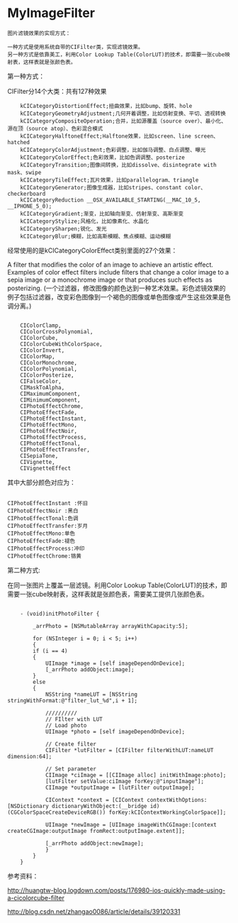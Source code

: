 # MyImageFilter
	图片滤镜效果的实现方式：

	一种方式是使用系统自带的CIFilter类，实现滤镜效果。
	另一种方式是依靠美工，利用Color Lookup Table(ColorLUT)的技术，即需要一张cube映射表，这样表就是张颜色表。


第一种方式：

CIFilter分14个大类：共有127种效果

```
	kCICategoryDistortionEffect;扭曲效果，比如bump、旋转、hole
	kCICategoryGeometryAdjustment;几何开着调整，比如仿射变换、平切、透视转换
	kCICategoryCompositeOperation;合并，比如源覆盖（source over）、最小化、源在顶（source atop）、色彩混合模式
	kCICategoryHalftoneEffect;Halftone效果，比如screen、line screen、hatched
	kCICategoryColorAdjustment;色彩调整，比如伽马调整、白点调整、曝光
	kCICategoryColorEffect;色彩效果，比如色调调整、posterize
	kCICategoryTransition;图像间转换，比如dissolve、disintegrate with mask、swipe
	kCICategoryTileEffect;瓦片效果，比如parallelogram、triangle
	kCICategoryGenerator;图像生成器，比如stripes、constant color、checkerboard
	kCICategoryReduction __OSX_AVAILABLE_STARTING(__MAC_10_5, 		__IPHONE_5_0);
	kCICategoryGradient;渐变，比如轴向渐变、仿射渐变、高斯渐变
	kCICategoryStylize;风格化，比如像素化、水晶化
	kCICategorySharpen;锐化、发光
	kCICategoryBlur;模糊，比如高斯模糊、焦点模糊、运动模糊

```

经常使用的是kCICategoryColorEffect类别里面的27个效果：

A filter that modifies the color of an image to achieve an artistic effect. Examples of color effect filters include filters that change a color image to a sepia image or a monochrome image or that produces such effects as posterizing.
(一个过滤器，修改图像的颜色达到一种艺术效果。彩色滤镜效果的例子包括过滤器，改变彩色图像到一个褐色的图像或单色图像或产生这些效果是色调分离。)

```

    CIColorClamp,
    CIColorCrossPolynomial,
    CIColorCube,
    CIColorCubeWithColorSpace,
    CIColorInvert,
    CIColorMap,
    CIColorMonochrome,
    CIColorPolynomial,
    CIColorPosterize,
    CIFalseColor,
    CIMaskToAlpha,
    CIMaximumComponent,
    CIMinimumComponent,
    CIPhotoEffectChrome,
    CIPhotoEffectFade,
    CIPhotoEffectInstant,
    CIPhotoEffectMono,
    CIPhotoEffectNoir,
    CIPhotoEffectProcess,
    CIPhotoEffectTonal,
    CIPhotoEffectTransfer,
    CISepiaTone,
    CIVignette,
    CIVignetteEffect
```
其中大部分颜色对应为：

```

CIPhotoEffectInstant :怀旧
CIPhotoEffectNoir :黑白
CIPhotoEffectTonal:色调
CIPhotoEffectTransfer:岁月
CIPhotoEffectMono:单色
CIPhotoEffectFade:褪色
CIPhotoEffectProcess:冲印
CIPhotoEffectChrome:铬黄

```



第二种方式:

在同一张图片上覆盖一层滤镜。利用Color Lookup Table(ColorLUT)的技术，即需要一张cube映射表，这样表就是张颜色表，需要美工提供几张颜色表。


```

	- (void)initPhotoFilter {
    
    	_arrPhoto = [NSMutableArray arrayWithCapacity:5];
    
    	for (NSInteger i = 0; i < 5; i++)
    	{
        if (i == 4)
        {
            UIImage *image = [self imageDependOnDevice];
            [_arrPhoto addObject:image];
        }
        else
        {
            NSString *nameLUT = [NSString stringWithFormat:@"filter_lut_%d",i + 1];
            
            //////////
            // FIlter with LUT
            // Load photo
            UIImage *photo = [self imageDependOnDevice];
            
            // Create filter
            CIFilter *lutFilter = [CIFilter filterWithLUT:nameLUT dimension:64];
            
            // Set parameter
            CIImage *ciImage = [[CIImage alloc] initWithImage:photo];
            [lutFilter setValue:ciImage forKey:@"inputImage"];
            CIImage *outputImage = [lutFilter outputImage];
            
            CIContext *context = [CIContext contextWithOptions:[NSDictionary dictionaryWithObject:(__bridge id)(CGColorSpaceCreateDeviceRGB()) forKey:kCIContextWorkingColorSpace]];
            
            UIImage *newImage = [UIImage imageWithCGImage:[context createCGImage:outputImage fromRect:outputImage.extent]];
            
            [_arrPhoto addObject:newImage];
        	}
    	}
	}

```























参考资料：

http://huangtw-blog.logdown.com/posts/176980-ios-quickly-made-using-a-cicolorcube-filter

http://blog.csdn.net/zhangao0086/article/details/39120331





